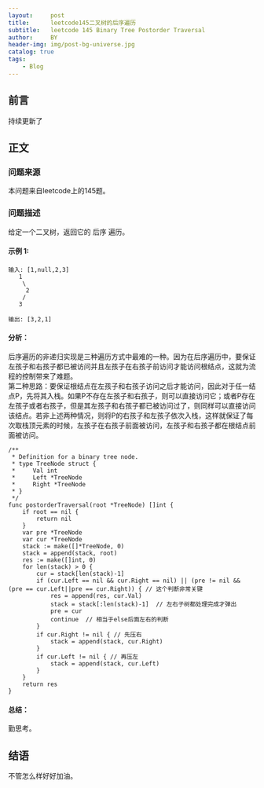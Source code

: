 ```yaml
---
layout:     post
title:      leetcode145二叉树的后序遍历
subtitle:   leetcode 145 Binary Tree Postorder Traversal
author:     BY
header-img: img/post-bg-universe.jpg
catalog: true
tags:
    - Blog
---
```



## 前言

持续更新了

## 正文

### 问题来源

本问题来自leetcode上的145题。 

### 问题描述

给定一个二叉树，返回它的 后序 遍历。  

#### 示例 1:
```
输入: [1,null,2,3]  
   1
    \
     2
    /
   3 

输出: [3,2,1]
```

#### 分析：  
后序遍历的非递归实现是三种遍历方式中最难的一种。因为在后序遍历中，要保证左孩子和右孩子都已被访问并且左孩子在右孩子前访问才能访问根结点，这就为流程的控制带来了难题。  
第二种思路：要保证根结点在左孩子和右孩子访问之后才能访问，因此对于任一结点P，先将其入栈。如果P不存在左孩子和右孩子，则可以直接访问它；或者P存在左孩子或者右孩子，但是其左孩子和右孩子都已被访问过了，则同样可以直接访问该结点。若非上述两种情况，则将P的右孩子和左孩子依次入栈，这样就保证了每次取栈顶元素的时候，左孩子在右孩子前面被访问，左孩子和右孩子都在根结点前面被访问。  
```
/**
 * Definition for a binary tree node.
 * type TreeNode struct {
 *     Val int
 *     Left *TreeNode
 *     Right *TreeNode
 * }
 */
func postorderTraversal(root *TreeNode) []int {
    if root == nil {
        return nil
    }
    var pre *TreeNode
    var cur *TreeNode
    stack := make([]*TreeNode, 0)
    stack = append(stack, root)
    res := make([]int, 0)
    for len(stack) > 0 {
        cur = stack[len(stack)-1]
        if (cur.Left == nil && cur.Right == nil) || (pre != nil && (pre == cur.Left||pre == cur.Right)) { // 这个判断非常关键
            res = append(res, cur.Val)
            stack = stack[:len(stack)-1]  // 左右子树都处理完成才弹出
            pre = cur
            continue  // 相当于else后面左右的判断
        }
        if cur.Right != nil { // 先压右
            stack = append(stack, cur.Right)
        }
        if cur.Left != nil { // 再压左
            stack = append(stack, cur.Left)
        }
    }
    return res
}
```

#### 总结：
勤思考。  

## 结语
不管怎么样好好加油。  
